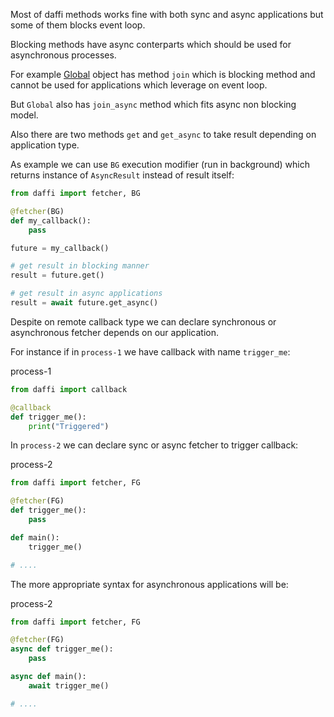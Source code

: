 Most of daffi methods works fine with both sync and async applications but some of them blocks event loop. 

Blocking methods have async conterparts which should be used for asynchronous processes.

For example [Global](code-reference/global.md) object has method `join` which is blocking method and cannot be used for applications 
which leverage on event loop. 

But `Global` also has `join_async` method which fits async non blocking model.

Also there are two methods `get` and `get_async` to take result depending on application type.

As example we can use `BG` execution modifier (run in background) which returns instance of `AsyncResult` instead of result itself:


```python
from daffi import fetcher, BG

@fetcher(BG)
def my_callback():
    pass

future = my_callback()

# get result in blocking manner
result = future.get()

# get result in async applications
result = await future.get_async()
```

Despite on remote callback type we can declare synchronous or asynchronous fetcher depends on our application.

For instance if in `process-1` we have callback with name `trigger_me`:

process-1
```python
from daffi import callback

@callback
def trigger_me():
    print("Triggered")
```

In `process-2` we can declare sync or async fetcher to trigger callback:

process-2
```python
from daffi import fetcher, FG

@fetcher(FG)
def trigger_me():
    pass

def main():
    trigger_me()

# .... 
```

The more appropriate syntax for asynchronous applications will be:

process-2
```python
from daffi import fetcher, FG

@fetcher(FG)
async def trigger_me():
    pass

async def main():
    await trigger_me()

# ....
```
